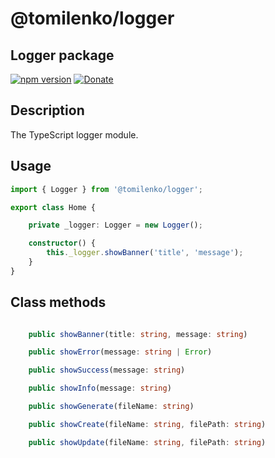 # @tomilenko/logger

## Logger package

[![npm version](https://badge.fury.io/js/%40tomilenko%2Flogger.svg)](https://badge.fury.io/js/%40tomilenko%2Flogger)
[![Donate](https://img.shields.io/badge/Donate-PayPal-green.svg)](https://www.paypal.com/cgi-bin/webscr?cmd=_s-xclick&hosted_button_id=LW54FD3RBE2PJ)

## Description

The TypeScript logger module.

## Usage
```ts
import { Logger } from '@tomilenko/logger';

export class Home {

    private _logger: Logger = new Logger();

    constructor() {
        this._logger.showBanner('title', 'message');
    }
}
```

## Class methods

```ts

    public showBanner(title: string, message: string)

    public showError(message: string | Error)

    public showSuccess(message: string)

    public showInfo(message: string)

    public showGenerate(fileName: string)

    public showCreate(fileName: string, filePath: string)

    public showUpdate(fileName: string, filePath: string)
```
